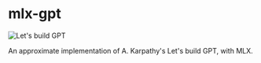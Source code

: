 # mlx-gpt
![Let's build GPT](https://youtu.be/kCc8FmEb1nY?si=PRVcXtLSZFvnNHjx)

An approximate implementation of A. Karpathy's Let's build GPT, with MLX.
